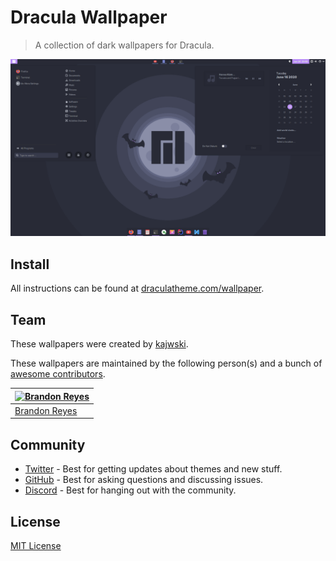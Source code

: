 # Dracula Wallpaper

> A collection of dark wallpapers for Dracula.

![Screenshot](./screenshot.png)

## Install

All instructions can be found at [draculatheme.com/wallpaper](https://draculatheme.com/wallpaper).

## Team

These wallpapers were created by [kajwski](https://www.reddit.com/r/unixporn/comments/hbu7uu/oc_ive_made_a_custom_distroos_wallpaper_for/).

These wallpapers are maintained by the following person(s) and a bunch of [awesome contributors](https://github.com/dracula/marp/graphs/contributors).

| [![Brandon Reyes](https://avatars2.githubusercontent.com/u/69567027?v=v&s=70)](https://github.com/brandon-irs) |
| -------------------------------------------------------------------------------------------------------------- |
| [Brandon Reyes](https://github.com/brandon-irs)                                                                |

## Community

- [Twitter](https://twitter.com/draculatheme) - Best for getting updates about themes and new stuff.
- [GitHub](https://github.com/dracula/dracula-theme/discussions) - Best for asking questions and discussing issues.
- [Discord](https://draculatheme.com/discord-invite) - Best for hanging out with the community.

## License

[MIT License](./LICENSE)
